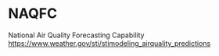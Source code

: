 # NAQFC
National Air Quality Forecasting Capability
https://www.weather.gov/sti/stimodeling_airquality_predictions
